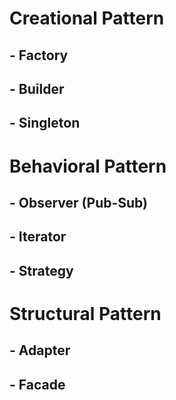 # Creational Pattern
## - Factory
## - Builder
## - Singleton
# Behavioral Pattern
## - Observer (Pub-Sub)
## - Iterator
## - Strategy
# Structural Pattern
## - Adapter
## - Facade